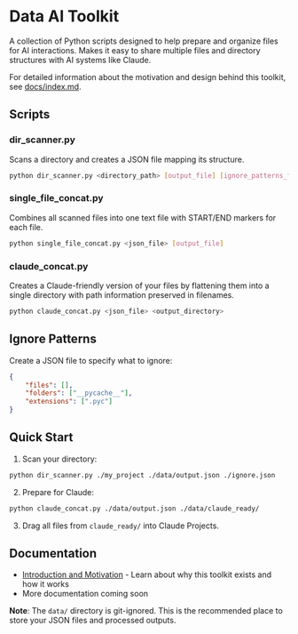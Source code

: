 # Data AI Toolkit

A collection of Python scripts designed to help prepare and organize files for AI interactions. Makes it easy to share multiple files and directory structures with AI systems like Claude.

For detailed information about the motivation and design behind this toolkit, see [docs/index.md](docs/index.md).

## Scripts

### dir_scanner.py
Scans a directory and creates a JSON file mapping its structure.
```bash
python dir_scanner.py <directory_path> [output_file] [ignore_patterns_file]
```

### single_file_concat.py
Combines all scanned files into one text file with START/END markers for each file.
```bash
python single_file_concat.py <json_file> [output_file]
```

### claude_concat.py
Creates a Claude-friendly version of your files by flattening them into a single directory with path information preserved in filenames.
```bash
python claude_concat.py <json_file> <output_directory>
```

## Ignore Patterns
Create a JSON file to specify what to ignore:
```json
{
    "files": [],
    "folders": ["__pycache__"],
    "extensions": [".pyc"]
}
```

## Quick Start
1. Scan your directory:
```bash
python dir_scanner.py ./my_project ./data/output.json ./ignore.json
```

2. Prepare for Claude:
```bash
python claude_concat.py ./data/output.json ./data/claude_ready/
```

3. Drag all files from `claude_ready/` into Claude Projects.

## Documentation

- [Introduction and Motivation](docs/index.md) - Learn about why this toolkit exists and how it works
- More documentation coming soon

**Note**: The `data/` directory is git-ignored. This is the recommended place to store your JSON files and processed outputs.